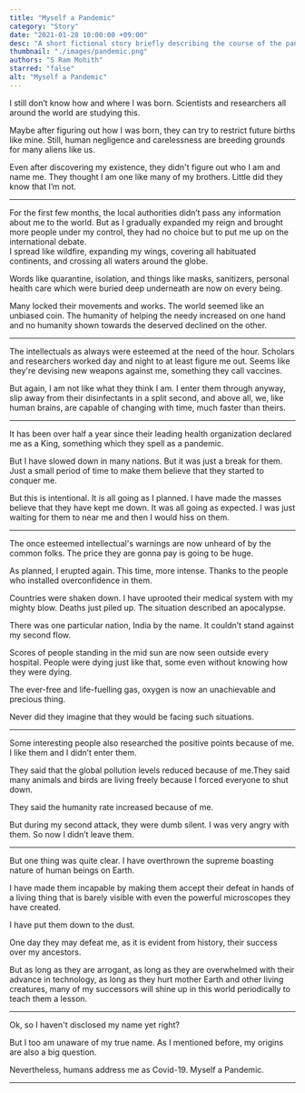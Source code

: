 ```yaml
---
title: "Myself a Pandemic"
category: "Story"
date: "2021-01-28 10:00:00 +09:00"
desc: "A short fictional story briefly describing the course of the pandemic, the narrator being Covid itself."
thumbnail: "./images/pandemic.png"
authors: "S Ram Mohith"
starred: "false"
alt: "Myself a Pandemic"
---
```


I still don’t know how and where I was born. Scientists and researchers all around the world are studying this.                     

Maybe after figuring out how I was born, they can try to restrict future births like mine. Still, human negligence and carelessness are breeding grounds for many aliens like us.                                                                

Even after discovering my existence, they didn't figure out who I am and name me. They thought I am one like many of my brothers. Little did they know that I’m not.                                                                
*****

For the first few months, the local authorities didn’t pass any information about me to the world. But as I gradually expanded my reign and brought more people under my control, they had no choice but to put me up on the international debate.                                       
I spread like  wildfire, expanding my wings, covering all habituated continents, and crossing all waters around the globe.   

Words like quarantine, isolation, and things like masks, sanitizers,  personal health care which were buried deep underneath are now on every being.                                                   

Many locked their movements and works. The world seemed like an unbiased coin. The humanity of helping the needy increased on one hand and no humanity shown towards the deserved declined on the other. 

*****  

The intellectuals as always were esteemed at the need of the hour.  Scholars and researchers worked day and night to at least figure me out. Seems like they're devising new weapons against me, something they call vaccines.                 

But again, I am not like what they think I am. I enter them through anyway, slip away from their disinfectants in a split second, and above all, we, like human brains, are capable of changing with time, much faster than theirs.                  

*****

It has been over half a year since their leading health organization declared me as a King, something which they spell as a pandemic.                        

But I have slowed down in many nations. But it was just a break for them. Just a small period of time to make them believe that they started to conquer me.                         

But this is intentional. It is all going as I planned. I have made the masses believe that they have kept me down. It was all going as expected. I was just waiting for them to near me and then I would hiss on them.

*****                       

The once esteemed intellectual's warnings are now unheard of by the common folks. The price they are gonna pay is going to be huge.                

As planned, I erupted again. This time, more intense. Thanks to the people who installed overconfidence in them.      

Countries were shaken down. I have uprooted their medical system with my mighty blow. Deaths just piled up. The situation described  an apocalypse.            

There was one particular nation, India by the name. It couldn’t stand against my second flow.                

Scores of people standing in the mid sun are now seen outside every hospital. People were dying just like that, some even without knowing how they were dying.                         

The ever-free and life-fuelling gas, oxygen is now an unachievable and precious thing.                 

Never did they imagine that they would be facing such situations.

*****               

Some interesting people also researched the positive points because  of me. I like them and I didn’t enter them.             

They said that the global pollution levels reduced because of me.They said many animals and birds are living freely because I  forced everyone to shut down.                

They said the humanity rate increased because of me.                     

But during my second attack, they were dumb silent. I was very angry with them. So now I didn’t leave them.

*****

But one thing was quite clear. I have overthrown the supreme  boasting nature of human beings on Earth.             

I have made them incapable by making them accept their defeat in hands of a living thing that is barely visible with even the powerful microscopes they have created.                          

I have put them down to the dust.                        

One day they may defeat me, as it is evident from history, their success over my ancestors.                              

But as long as they are arrogant, as long as they are overwhelmed with their advance in technology, as long as they hurt mother Earth and other living creatures, many of my successors will shine up in this world periodically to teach them a lesson.

*****

Ok, so I haven't disclosed my name yet right?                          

But I too am unaware of my true name. As I mentioned  before, my origins are also a big question.                   

Nevertheless, humans address me as Covid-19.  Myself a Pandemic.

*****    